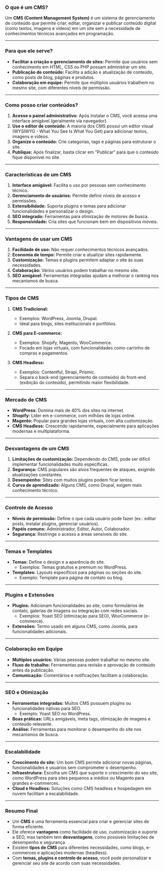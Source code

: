 
### **O que é um CMS?**
Um **CMS (Content Management System)** é um sistema de gerenciamento de conteúdo que permite criar, editar, organizar e publicar conteúdo digital (como textos, imagens e vídeos) em um site sem a necessidade de conhecimentos técnicos avançados em programação.

---

### **Para que ele serve?**
- **Facilitar a criação e gerenciamento de sites:** Permite que usuários sem conhecimento em HTML, CSS ou PHP possam administrar um site.  
- **Publicação de conteúdo:** Facilita a adição e atualização de conteúdo, como posts de blog, páginas e produtos.  
- **Colaboração em equipe:** Permite que múltiplos usuários trabalhem no mesmo site, com diferentes níveis de permissão.  

---

### **Como posso criar conteúdos?**
1. **Acesse o painel administrativo:** Após instalar o CMS, você acessa uma interface amigável (geralmente via navegador).  
2. **Use o editor de conteúdo:** A maioria dos CMS possui um editor visual (WYSIWYG - What You See Is What You Get) para adicionar textos, imagens e vídeos.  
3. **Organize o conteúdo:** Crie categorias, tags e páginas para estruturar o site.  
4. **Publique:** Após finalizar, basta clicar em "Publicar" para que o conteúdo fique disponível no site.  

---

### **Características de um CMS**
1. **Interface amigável:** Facilita o uso por pessoas sem conhecimento técnico.  
2. **Gerenciamento de usuários:** Permite definir níveis de acesso e permissões.  
3. **Extensibilidade:** Suporta plugins e temas para adicionar funcionalidades e personalizar o design.  
4. **SEO integrado:** Ferramentas para otimização de motores de busca.  
5. **Responsividade:** Cria sites que funcionam bem em dispositivos móveis.  

---

### **Vantagens de usar um CMS**
1. **Facilidade de uso:** Não requer conhecimentos técnicos avançados.  
2. **Economia de tempo:** Permite criar e atualizar sites rapidamente.  
3. **Customização:** Temas e plugins permitem adaptar o site às suas necessidades.  
4. **Colaboração:** Vários usuários podem trabalhar no mesmo site.  
5. **SEO amigável:** Ferramentas integradas ajudam a melhorar o ranking nos mecanismos de busca.  

---

### **Tipos de CMS**
1. **CMS Tradicional:**  
   - Exemplos: WordPress, Joomla, Drupal.  
   - Ideal para blogs, sites institucionais e portfólios.  

2. **CMS para E-commerce:**  
   - Exemplos: Shopify, Magento, WooCommerce.  
   - Focado em lojas virtuais, com funcionalidades como carrinho de compras e pagamentos.  

3. **CMS Headless:**  
   - Exemplos: Contentful, Strapi, Prismic.  
   - Separa o back-end (gerenciamento de conteúdo) do front-end (exibição do conteúdo), permitindo maior flexibilidade.  

---

### **Mercado de CMS**
- **WordPress:** Domina mais de 40% dos sites na internet.  
- **Shopify:** Líder em e-commerce, com milhões de lojas online.  
- **Magento:** Popular para grandes lojas virtuais, com alta customização.  
- **CMS Headless:** Crescendo rapidamente, especialmente para aplicações modernas e multiplataforma.  

---

### **Desvantagens de um CMS**
1. **Limitações de customização:** Dependendo do CMS, pode ser difícil implementar funcionalidades muito específicas.  
2. **Segurança:** CMS populares são alvos frequentes de ataques, exigindo atualizações constantes.  
3. **Desempenho:** Sites com muitos plugins podem ficar lentos.  
4. **Curva de aprendizado:** Alguns CMS, como Drupal, exigem mais conhecimento técnico.  

---

### **Controle de Acesso**
- **Níveis de permissão:** Define o que cada usuário pode fazer (ex.: editar posts, instalar plugins, gerenciar usuários).  
- **Papéis comuns:** Administrador, Editor, Autor, Colaborador.  
- **Segurança:** Restringe o acesso a áreas sensíveis do site.  

---

### **Temas e Templates**
- **Temas:** Define o design e a aparência do site.  
  - Exemplos: Temas gratuitos e premium no WordPress.  
- **Templates:** Layouts específicos para páginas ou seções do site.  
  - Exemplo: Template para página de contato ou blog.  

---

### **Plugins e Extensões**
- **Plugins:** Adicionam funcionalidades ao site, como formulários de contato, galerias de imagens ou integração com redes sociais.  
  - Exemplos: Yoast SEO (otimização para SEO), WooCommerce (e-commerce).  
- **Extensões:** Termo usado em alguns CMS, como Joomla, para funcionalidades adicionais.  

---

### **Colaboração em Equipe**
- **Múltiplos usuários:** Várias pessoas podem trabalhar no mesmo site.  
- **Fluxo de trabalho:** Ferramentas para revisão e aprovação de conteúdo antes da publicação.  
- **Comunicação:** Comentários e notificações facilitam a colaboração.  

---

### **SEO e Otimização**
- **Ferramentas integradas:** Muitos CMS possuem plugins ou funcionalidades nativas para SEO.  
  - Exemplo: Yoast SEO no WordPress.  
- **Boas práticas:** URLs amigáveis, meta tags, otimização de imagens e conteúdo relevante.  
- **Análise:** Ferramentas para monitorar o desempenho do site nos mecanismos de busca.  

---

### **Escalabilidade**
- **Crescimento do site:** Um bom CMS permite adicionar novas páginas, funcionalidades e usuários sem comprometer o desempenho.  
- **Infraestrutura:** Escolha um CMS que suporte o crescimento do seu site, como WordPress para sites pequenos a médios ou Magento para grandes e-commerces.  
- **Cloud e Headless:** Soluções como CMS headless e hospedagem em nuvem facilitam a escalabilidade.  

---

### **Resumo Final**
- Um **CMS** é uma ferramenta essencial para criar e gerenciar sites de forma eficiente.  
- Ele oferece **vantagens** como facilidade de uso, customização e suporte a SEO, mas também tem **desvantagens**, como possíveis limitações de desempenho e segurança.  
- Existem **tipos de CMS** para diferentes necessidades, como blogs, e-commerces e aplicações modernas (headless).  
- Com **temas, plugins e controle de acesso**, você pode personalizar e gerenciar seu site de acordo com suas necessidades.  

